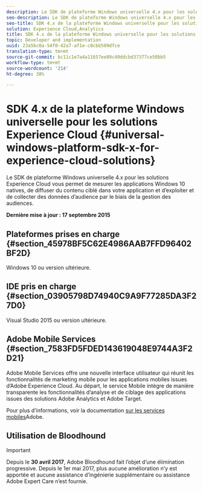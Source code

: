 ```yaml
---
description: Le SDK de plateforme Windows universelle 4.x pour les solutions Experience Cloud vous permet de mesurer les applications Windows 10 natives, de diffuser du contenu ciblé dans votre application et d’exploiter et de collecter des données d’audience par le biais de la gestion des audiences.
seo-description: Le SDK de plateforme Windows universelle 4.x pour les solutions Experience Cloud vous permet de mesurer les applications Windows 10 natives, de diffuser du contenu ciblé dans votre application et d’exploiter et de collecter des données d’audience par le biais de la gestion des audiences.
seo-title: SDK 4.x de la plateforme Windows universelle pour les solutions Experience Cloud
solution: Experience Cloud,Analytics
title: SDK 4.x de la plateforme Windows universelle pour les solutions Experience Cloud
topic: Developer and implementation
uuid: 23a5bc0a-54f0-42a7-af1e-c8cbb509dfce
translation-type: tm+mt
source-git-commit: bc11c1e7a4a11657ee89c40ddcbd37377ce50bb5
workflow-type: tm+mt
source-wordcount: '214'
ht-degree: 38%

---
```



# SDK 4.x de la plateforme Windows universelle pour les solutions Experience Cloud {#universal-windows-platform-sdk-x-for-experience-cloud-solutions}

Le SDK de plateforme Windows universelle 4.x pour les solutions Experience Cloud vous permet de mesurer les applications Windows 10 natives, de diffuser du contenu ciblé dans votre application et d’exploiter et de collecter des données d’audience par le biais de la gestion des audiences.

**Dernière mise à jour : 17 septembre 2015**

## Plateformes prises en charge {#section_45978BF5C62E4986AAB7FFD96402BF2D}

Windows 10 ou version ultérieure.

## IDE pris en charge {#section_03905798D74940C9A9F77285DA3F27D0}

Visual Studio 2015 ou version ultérieure.

## Adobe Mobile Services {#section_7583FD5FDED143619048E9744A3F2D21}

Adobe Mobile Services offre une nouvelle interface utilisateur qui réunit les fonctionnalités de marketing mobile pour les applications mobiles issues d’Adobe Experience Cloud. Au départ, le service Mobile intègre de manière transparente les fonctionnalités d’analyse et de ciblage des applications issues des solutions Adobe Analytics et Adobe Target.

Pour plus d’informations, voir la documentation [sur les services mobiles](/help/using/home.md)Adobe.

## Utilisation de Bloodhound

>[!IMPORTANT]
>
>Depuis le **30 avril 2017**, Adobe Bloodhound fait l’objet d’une élimination progressive. Depuis le 1er mai 2017, plus aucune amélioration n’y est apportée et aucune assistance d’ingénierie supplémentaire ou assistance Adobe Expert Care n’est fournie.
